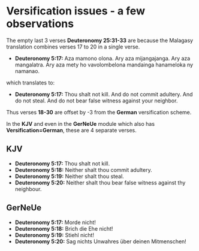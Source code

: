 # Versification issues - a few observations

The empty last 3 verses **Deuteronomy 25:31-33** are because the Malagasy translation combines verses 17 to 20 in a single verse.

- **Deuteronomy 5:17:** Aza mamono olona. Ary aza mijangajanga. Ary aza mangalatra. Ary aza mety ho vavolombelona mandainga hanameloka ny namanao.

which translates to:

- **Deuteronomy 5:17:** Thou shalt not kill. And do not commit adultery. And do not steal. And do not bear false witness against your neighbor.

Thus verses **18-30** are offset by -3 from the **German** versification scheme.

In the **KJV** and even in the **GerNeUe** module which also has **Versification=German**, these are 4 separate verses.

## KJV
- **Deuteronomy 5:17:** Thou shalt not kill.
- **Deuteronomy 5:18:** Neither shalt thou commit adultery.
- **Deuteronomy 5:19:** Neither shalt thou steal.
- **Deuteronomy 5:20:** Neither shalt thou bear false witness against thy neighbour.

## GerNeUe
- **Deuteronomy 5:17:** Morde nicht!
- **Deuteronomy 5:18:** Brich die Ehe nicht!
- **Deuteronomy 5:19:** Stiehl nicht!
- **Deuteronomy 5:20:** Sag nichts Unwahres über deinen Mitmenschen!
